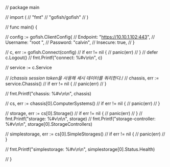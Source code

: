 // package main

// import (
// 	"fmt"
// 	"gofish/gofish"
// )

// func main() {

// 	config := gofish.ClientConfig{
// 		Endpoint: "https://10.10.1.102:443",
// 		Username: "root ",
// 		Password: "calvin",
// 		Insecure: true,
// 	}

// 	c, err := gofish.Connect(config)
// 	if err != nil {
// 		panic(err)
// 	}
// 	defer c.Logout()
// 	fmt.Printf("connect: %#v\n\n", c)

// 	service := c.Service

// 	/*chassis session token을 사용해 셰시 데이터를 쿼리한다.*/
// 	chassis, err := service.Chassis()
// 	if err != nil {
// 		panic(err)
// 	}

// 	fmt.Printf("chassis: %#v\n\n", chassis)

// 	cs, err := chassis[0].ComputerSystems()
// 	if err != nil {
// 		panic(err)
// 	}

// 	storage, err := cs[0].Storage()
// 	if err != nil {
// 		panic(err)
// 	}
// 	fmt.Printf("storage: %#v\n\n", storage)
// 	fmt.Printf("storage-controller: %#v\n\n", storage[0].StorageControllers)

// 	simplestorage, err := cs[0].SimpleStorages()
// 	if err != nil {
// 		panic(err)
// 	}

// 	fmt.Printf("simplestorage: %#v\n\n", simplestorage[0].Status.Health)

// }
